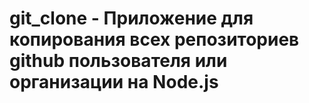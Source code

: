 # git_clone - Приложение для копирования всех репозиториев github пользователя или организации на Node.js
